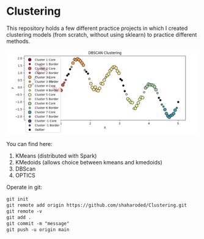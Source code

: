 # Clustering
This repository holds a few different practice projects in which I created clustering models (from scratch, without using sklearn) to practice different methods.

![Alt text](Images/DBSCAN.png)

You can find here:

1. KMeans (distributed with Spark)
2. KMedoids (allows choice between kmeans and kmedoids)
3. DBScan
4. OPTICS

Operate in git:

```
git init
git remote add origin https://github.com/shaharoded/Clustering.git
git remote -v
git add .
git commit -m "message"
git push -u origin main
````